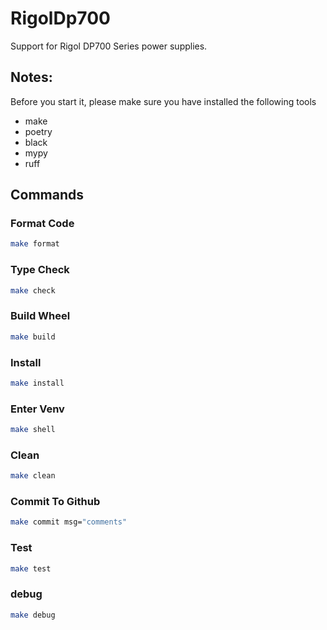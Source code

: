 # RigolDp700
 Support for Rigol DP700 Series power supplies.

## Notes:

Before you start it, please make sure you have installed the following tools

- make
- poetry
- black
- mypy
- ruff

## Commands

### Format Code

```bash
make format
```

### Type Check

```bash
make check
```

### Build Wheel

```bash
make build
```

### Install 

```bash
make install
```

### Enter Venv 

```bash
make shell
```

### Clean

```bash
make clean
```

### Commit To Github

```bash
make commit msg="comments"
```

### Test

```bash
make test
```

### debug

```bash
make debug
```



